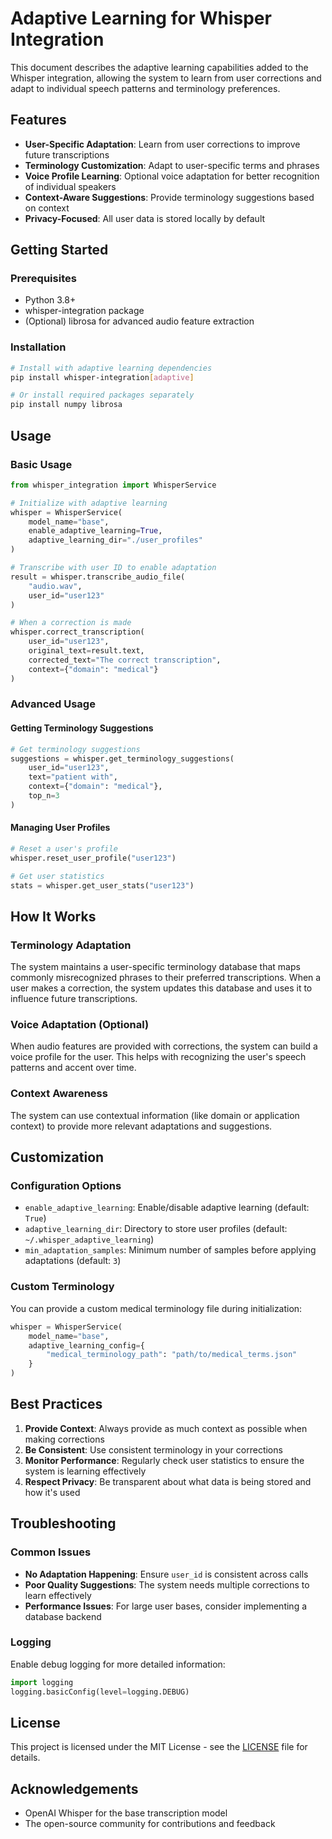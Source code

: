 # Adaptive Learning for Whisper Integration

This document describes the adaptive learning capabilities added to the Whisper integration, allowing the system to learn from user corrections and adapt to individual speech patterns and terminology preferences.

## Features

- **User-Specific Adaptation**: Learn from user corrections to improve future transcriptions
- **Terminology Customization**: Adapt to user-specific terms and phrases
- **Voice Profile Learning**: Optional voice adaptation for better recognition of individual speakers
- **Context-Aware Suggestions**: Provide terminology suggestions based on context
- **Privacy-Focused**: All user data is stored locally by default

## Getting Started

### Prerequisites

- Python 3.8+
- whisper-integration package
- (Optional) librosa for advanced audio feature extraction

### Installation

```bash
# Install with adaptive learning dependencies
pip install whisper-integration[adaptive]

# Or install required packages separately
pip install numpy librosa
```

## Usage

### Basic Usage

```python
from whisper_integration import WhisperService

# Initialize with adaptive learning
whisper = WhisperService(
    model_name="base",
    enable_adaptive_learning=True,
    adaptive_learning_dir="./user_profiles"
)

# Transcribe with user ID to enable adaptation
result = whisper.transcribe_audio_file(
    "audio.wav",
    user_id="user123"
)

# When a correction is made
whisper.correct_transcription(
    user_id="user123",
    original_text=result.text,
    corrected_text="The correct transcription",
    context={"domain": "medical"}
)
```

### Advanced Usage

#### Getting Terminology Suggestions

```python
# Get terminology suggestions
suggestions = whisper.get_terminology_suggestions(
    user_id="user123",
    text="patient with",
    context={"domain": "medical"},
    top_n=3
)
```

#### Managing User Profiles

```python
# Reset a user's profile
whisper.reset_user_profile("user123")

# Get user statistics
stats = whisper.get_user_stats("user123")
```

## How It Works

### Terminology Adaptation

The system maintains a user-specific terminology database that maps commonly misrecognized phrases to their preferred transcriptions. When a user makes a correction, the system updates this database and uses it to influence future transcriptions.

### Voice Adaptation (Optional)

When audio features are provided with corrections, the system can build a voice profile for the user. This helps with recognizing the user's speech patterns and accent over time.

### Context Awareness

The system can use contextual information (like domain or application context) to provide more relevant adaptations and suggestions.

## Customization

### Configuration Options

- `enable_adaptive_learning`: Enable/disable adaptive learning (default: `True`)
- `adaptive_learning_dir`: Directory to store user profiles (default: `~/.whisper_adaptive_learning`)
- `min_adaptation_samples`: Minimum number of samples before applying adaptations (default: `3`)

### Custom Terminology

You can provide a custom medical terminology file during initialization:

```python
whisper = WhisperService(
    model_name="base",
    adaptive_learning_config={
        "medical_terminology_path": "path/to/medical_terms.json"
    }
)
```

## Best Practices

1. **Provide Context**: Always provide as much context as possible when making corrections
2. **Be Consistent**: Use consistent terminology in your corrections
3. **Monitor Performance**: Regularly check user statistics to ensure the system is learning effectively
4. **Respect Privacy**: Be transparent about what data is being stored and how it's used

## Troubleshooting

### Common Issues

- **No Adaptation Happening**: Ensure `user_id` is consistent across calls
- **Poor Quality Suggestions**: The system needs multiple corrections to learn effectively
- **Performance Issues**: For large user bases, consider implementing a database backend

### Logging

Enable debug logging for more detailed information:

```python
import logging
logging.basicConfig(level=logging.DEBUG)
```

## License

This project is licensed under the MIT License - see the [LICENSE](LICENSE) file for details.

## Acknowledgements

- OpenAI Whisper for the base transcription model
- The open-source community for contributions and feedback

